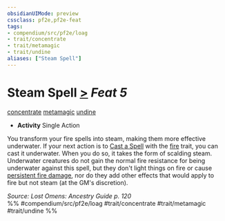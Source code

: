 ```yaml
---
obsidianUIMode: preview
cssclass: pf2e,pf2e-feat
tags:
- compendium/src/pf2e/loag
- trait/concentrate
- trait/metamagic
- trait/undine
aliases: ["Steam Spell"]
---
```

# Steam Spell  [>](rules/core-rulebook/chapter-9-playing-the-game.md#Actions "Single Action") *Feat 5*  
[concentrate](rules/traits/concentrate.md)  [metamagic](rules/traits/metamagic.md)  [undine](rules/traits/undine-b2.md)  

- **Activity** Single Action

You transform your fire spells into steam, making them more effective underwater. If your next action is to [Cast a Spell](rules/actions/cast-a-spell.md) with the [fire](rules/traits/fire.md) trait, you can cast it underwater. When you do so, it takes the form of scalding steam. Underwater creatures do not gain the normal fire resistance for being underwater against this spell, but they don't light things on fire or cause [persistent fire damage](rules/conditions.md#Persistent%20Damage), nor do they add other effects that would apply to fire but not steam (at the GM's discretion).

*Source: Lost Omens: Ancestry Guide p. 120*  
%% #compendium/src/pf2e/loag #trait/concentrate #trait/metamagic #trait/undine %%